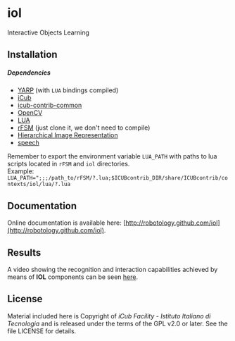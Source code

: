 iol
===

Interactive Objects Learning

## Installation

##### Dependencies
- [YARP](https://github.com/robotology/yarp) (with `LUA` bindings compiled)
- [iCub](https://github.com/robotology/icub-main)
- [icub-contrib-common](https://github.com/robotology/icub-contrib-common)
- [OpenCV](http://opencv.org/downloads.html)
- [LUA](http://wiki.icub.org/yarpdoc/yarp_swig.html#yarp_swig_lua)
- [rFSM](https://github.com/kmarkus/rFSM) (just clone it, we don't need to compile)
- [Hierarchical Image Representation](https://github.com/robotology/himrep)
- [speech](https://github.com/robotology/speech)

Remember to export the environment variable `LUA_PATH` with paths to lua scripts
located in `rFSM` and `iol` directories.<br>
Example: `LUA_PATH=";;;/path_to/rFSM/?.lua;$ICUBcontrib_DIR/share/ICUBcontrib/contexts/iol/lua/?.lua`

## Documentation

Online documentation is available here: [http://robotology.github.com/iol](http://robotology.github.com/iol).

## Results

A video showing the recognition and interaction capabilities achieved by means of **IOL** components can be seen [here](https://www.youtube.com/watch?v=ghUFweqm7W8).

## License

Material included here is Copyright of _iCub Facility - Istituto Italiano di Tecnologia_ and is released under the terms of the GPL v2.0 or later. See the file LICENSE for details.
